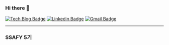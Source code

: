 ### Hi there 👋

[![Tech Blog Badge](http://img.shields.io/badge/-Tech%20blog-purple?style=flat-square&logo=medium&logoColor=white&link=https://medium.com/@dlxotjde_87064)](https://medium.com/@dlxotjde_87064) 
[![Linkedin Badge](https://img.shields.io/badge/-LinkedIn-blue?style=flat-square&logo=Linkedin&logoColor=white&link=http://www.linkedin.com/in/tae-sung-lee-5ab59a220/)](http://www.linkedin.com/in/tae-sung-lee-5ab59a220/) 
[![Gmail Badge](https://img.shields.io/badge/Resume-d14836?style=flat-square&logo=notion&logoColor=white&link=http://www.notion.so/2taesung/0f7092dbe7854c78a837b64abb0216d3?pvs=4)](http://www.notion.so/2taesung/0f7092dbe7854c78a837b64abb0216d3?pvs=4)

---------------------------------------------------------------------------------------------------------------------------------------

### SSAFY 5기
